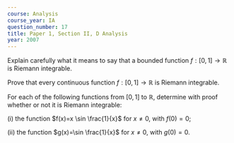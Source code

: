 ```yaml
---
course: Analysis
course_year: IA
question_number: 17
title: Paper 1, Section II, D Analysis
year: 2007
---
```




Explain carefully what it means to say that a bounded function $f:[0,1] \rightarrow \mathbb{R}$ is Riemann integrable.

Prove that every continuous function $f:[0,1] \rightarrow \mathbb{R}$ is Riemann integrable.

For each of the following functions from $[0,1]$ to $\mathbb{R}$, determine with proof whether or not it is Riemann integrable:

(i) the function $f(x)=x \sin \frac{1}{x}$ for $x \neq 0$, with $f(0)=0$;

(ii) the function $g(x)=\sin \frac{1}{x}$ for $x \neq 0$, with $g(0)=0$.